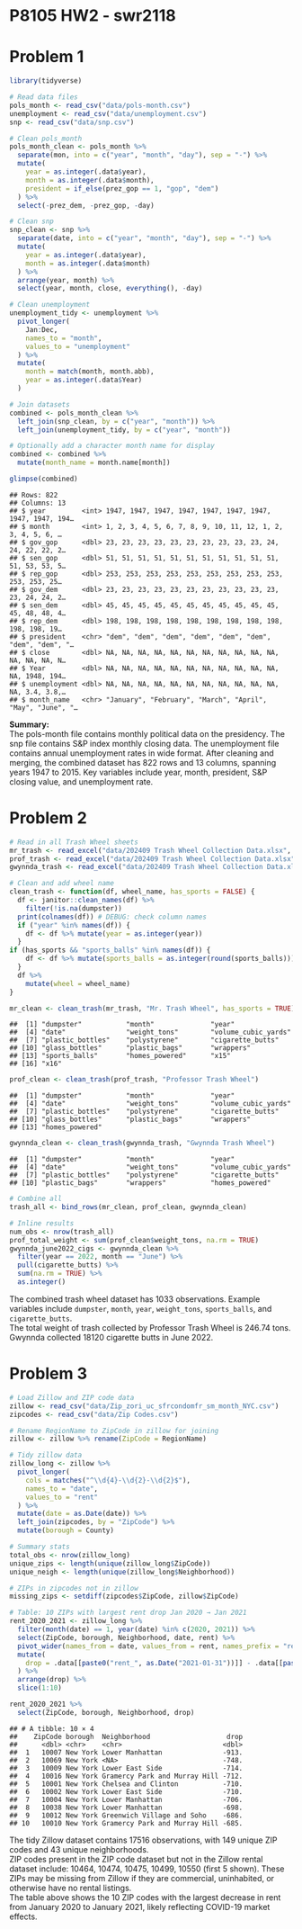 P8105 HW2 - swr2118
================

# Problem 1

``` r
library(tidyverse)

# Read data files
pols_month <- read_csv("data/pols-month.csv")
unemployment <- read_csv("data/unemployment.csv")
snp <- read_csv("data/snp.csv")

# Clean pols_month
pols_month_clean <- pols_month %>%
  separate(mon, into = c("year", "month", "day"), sep = "-") %>%
  mutate(
    year = as.integer(.data$year),
    month = as.integer(.data$month),
    president = if_else(prez_gop == 1, "gop", "dem")
  ) %>%
  select(-prez_dem, -prez_gop, -day)

# Clean snp
snp_clean <- snp %>%
  separate(date, into = c("year", "month", "day"), sep = "-") %>%
  mutate(
    year = as.integer(.data$year),
    month = as.integer(.data$month)
  ) %>%
  arrange(year, month) %>%
  select(year, month, close, everything(), -day)

# Clean unemployment
unemployment_tidy <- unemployment %>%
  pivot_longer(
    Jan:Dec,
    names_to = "month",
    values_to = "unemployment"
  ) %>%
  mutate(
    month = match(month, month.abb),
    year = as.integer(.data$Year)
  )

# Join datasets
combined <- pols_month_clean %>%
  left_join(snp_clean, by = c("year", "month")) %>%
  left_join(unemployment_tidy, by = c("year", "month"))

# Optionally add a character month name for display
combined <- combined %>%
  mutate(month_name = month.name[month])

glimpse(combined)
```

    ## Rows: 822
    ## Columns: 13
    ## $ year         <int> 1947, 1947, 1947, 1947, 1947, 1947, 1947, 1947, 1947, 194…
    ## $ month        <int> 1, 2, 3, 4, 5, 6, 7, 8, 9, 10, 11, 12, 1, 2, 3, 4, 5, 6, …
    ## $ gov_gop      <dbl> 23, 23, 23, 23, 23, 23, 23, 23, 23, 23, 24, 24, 22, 22, 2…
    ## $ sen_gop      <dbl> 51, 51, 51, 51, 51, 51, 51, 51, 51, 51, 51, 51, 53, 53, 5…
    ## $ rep_gop      <dbl> 253, 253, 253, 253, 253, 253, 253, 253, 253, 253, 253, 25…
    ## $ gov_dem      <dbl> 23, 23, 23, 23, 23, 23, 23, 23, 23, 23, 23, 23, 24, 24, 2…
    ## $ sen_dem      <dbl> 45, 45, 45, 45, 45, 45, 45, 45, 45, 45, 45, 45, 48, 48, 4…
    ## $ rep_dem      <dbl> 198, 198, 198, 198, 198, 198, 198, 198, 198, 198, 198, 19…
    ## $ president    <chr> "dem", "dem", "dem", "dem", "dem", "dem", "dem", "dem", "…
    ## $ close        <dbl> NA, NA, NA, NA, NA, NA, NA, NA, NA, NA, NA, NA, NA, NA, N…
    ## $ Year         <dbl> NA, NA, NA, NA, NA, NA, NA, NA, NA, NA, NA, NA, 1948, 194…
    ## $ unemployment <dbl> NA, NA, NA, NA, NA, NA, NA, NA, NA, NA, NA, NA, 3.4, 3.8,…
    ## $ month_name   <chr> "January", "February", "March", "April", "May", "June", "…

**Summary:**  
The pols-month file contains monthly political data on the presidency.
The snp file contains S&P index monthly closing data. The unemployment
file contains annual unemployment rates in wide format. After cleaning
and merging, the combined dataset has 822 rows and 13 columns, spanning
years 1947 to 2015. Key variables include year, month, president, S&P
closing value, and unemployment rate.

# Problem 2

``` r
# Read in all Trash Wheel sheets
mr_trash <- read_excel("data/202409 Trash Wheel Collection Data.xlsx", sheet = "Mr. Trash Wheel", skip = 1)
prof_trash <- read_excel("data/202409 Trash Wheel Collection Data.xlsx", sheet = "Professor Trash Wheel", skip = 1)
gwynnda_trash <- read_excel("data/202409 Trash Wheel Collection Data.xlsx", sheet = "Gwynnda Trash Wheel", skip = 1)

# Clean and add wheel name
clean_trash <- function(df, wheel_name, has_sports = FALSE) {
  df <- janitor::clean_names(df) %>% 
    filter(!is.na(dumpster))
  print(colnames(df)) # DEBUG: check column names
  if ("year" %in% names(df)) {
    df <- df %>% mutate(year = as.integer(year))
  }
if (has_sports && "sports_balls" %in% names(df)) {
    df <- df %>% mutate(sports_balls = as.integer(round(sports_balls)))
  }
  df %>%
    mutate(wheel = wheel_name)
}

mr_clean <- clean_trash(mr_trash, "Mr. Trash Wheel", has_sports = TRUE)
```

    ##  [1] "dumpster"           "month"              "year"              
    ##  [4] "date"               "weight_tons"        "volume_cubic_yards"
    ##  [7] "plastic_bottles"    "polystyrene"        "cigarette_butts"   
    ## [10] "glass_bottles"      "plastic_bags"       "wrappers"          
    ## [13] "sports_balls"       "homes_powered"      "x15"               
    ## [16] "x16"

``` r
prof_clean <- clean_trash(prof_trash, "Professor Trash Wheel")
```

    ##  [1] "dumpster"           "month"              "year"              
    ##  [4] "date"               "weight_tons"        "volume_cubic_yards"
    ##  [7] "plastic_bottles"    "polystyrene"        "cigarette_butts"   
    ## [10] "glass_bottles"      "plastic_bags"       "wrappers"          
    ## [13] "homes_powered"

``` r
gwynnda_clean <- clean_trash(gwynnda_trash, "Gwynnda Trash Wheel")
```

    ##  [1] "dumpster"           "month"              "year"              
    ##  [4] "date"               "weight_tons"        "volume_cubic_yards"
    ##  [7] "plastic_bottles"    "polystyrene"        "cigarette_butts"   
    ## [10] "plastic_bags"       "wrappers"           "homes_powered"

``` r
# Combine all
trash_all <- bind_rows(mr_clean, prof_clean, gwynnda_clean)

# Inline results
num_obs <- nrow(trash_all)
prof_total_weight <- sum(prof_clean$weight_tons, na.rm = TRUE)
gwynnda_june2022_cigs <- gwynnda_clean %>%
  filter(year == 2022, month == "June") %>%
  pull(cigarette_butts) %>%
  sum(na.rm = TRUE) %>%
  as.integer()
```

The combined trash wheel dataset has 1033 observations. Example
variables include `dumpster`, `month`, `year`, `weight_tons`,
`sports_balls`, and `cigarette_butts`.  
The total weight of trash collected by Professor Trash Wheel is 246.74
tons. Gwynnda collected 18120 cigarette butts in June 2022.

# Problem 3

``` r
# Load Zillow and ZIP code data
zillow <- read_csv("data/Zip_zori_uc_sfrcondomfr_sm_month_NYC.csv")
zipcodes <- read_csv("data/Zip Codes.csv")

# Rename RegionName to ZipCode in zillow for joining
zillow <- zillow %>% rename(ZipCode = RegionName)

# Tidy zillow data
zillow_long <- zillow %>%
  pivot_longer(
    cols = matches("^\\d{4}-\\d{2}-\\d{2}$"),
    names_to = "date",
    values_to = "rent"
  ) %>%
  mutate(date = as.Date(date)) %>%
  left_join(zipcodes, by = "ZipCode") %>%
  mutate(borough = County)

# Summary stats
total_obs <- nrow(zillow_long)
unique_zips <- length(unique(zillow_long$ZipCode))
unique_neigh <- length(unique(zillow_long$Neighborhood))

# ZIPs in zipcodes not in zillow
missing_zips <- setdiff(zipcodes$ZipCode, zillow$ZipCode)

# Table: 10 ZIPs with largest rent drop Jan 2020 → Jan 2021
rent_2020_2021 <- zillow_long %>%
  filter(month(date) == 1, year(date) %in% c(2020, 2021)) %>%
  select(ZipCode, borough, Neighborhood, date, rent) %>%
  pivot_wider(names_from = date, values_from = rent, names_prefix = "rent_") %>%
  mutate(
    drop = .data[[paste0("rent_", as.Date("2021-01-31"))]] - .data[[paste0("rent_", as.Date("2020-01-31"))]]
  ) %>%
  arrange(drop) %>%
  slice(1:10)

rent_2020_2021 %>%
  select(ZipCode, borough, Neighborhood, drop)
```

    ## # A tibble: 10 × 4
    ##    ZipCode borough  Neighborhood                   drop
    ##      <dbl> <chr>    <chr>                         <dbl>
    ##  1   10007 New York Lower Manhattan               -913.
    ##  2   10069 New York <NA>                          -748.
    ##  3   10009 New York Lower East Side               -714.
    ##  4   10016 New York Gramercy Park and Murray Hill -712.
    ##  5   10001 New York Chelsea and Clinton           -710.
    ##  6   10002 New York Lower East Side               -710.
    ##  7   10004 New York Lower Manhattan               -706.
    ##  8   10038 New York Lower Manhattan               -698.
    ##  9   10012 New York Greenwich Village and Soho    -686.
    ## 10   10010 New York Gramercy Park and Murray Hill -685.

The tidy Zillow dataset contains 17516 observations, with 149 unique ZIP
codes and 43 unique neighborhoods.  
ZIP codes present in the ZIP code dataset but not in the Zillow rental
dataset include: 10464, 10474, 10475, 10499, 10550 (first 5 shown).
These ZIPs may be missing from Zillow if they are commercial,
uninhabited, or otherwise have no rental listings.  
The table above shows the 10 ZIP codes with the largest decrease in rent
from January 2020 to January 2021, likely reflecting COVID-19 market
effects.
